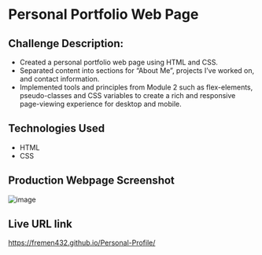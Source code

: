 # Personal Portfolio Web Page

## Challenge Description:
* Created a personal portfolio web page using HTML and CSS.
* Separated content into sections for “About Me”, projects I’ve worked on, and contact information.
* Implemented tools and principles from Module 2 such as flex-elements, pseudo-classes and CSS variables to create a rich and responsive page-viewing experience for desktop and mobile.

## Technologies Used
* HTML  
* CSS

## Production Webpage Screenshot
![image](https://user-images.githubusercontent.com/87861603/130388844-be860c5a-c0bf-42b5-af52-ace43e1c7472.png)

## Live URL link
https://fremen432.github.io/Personal-Profile/
